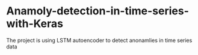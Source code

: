 # Anamoly-detection-in-time-series-with-Keras
The project is using LSTM autoencoder to detect anonamlies in time series data



